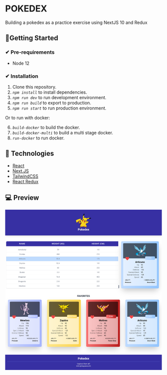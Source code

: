# POKEDEX

Building a pokedex as a practice exercise using NextJS 10 and Redux

## 🚀Getting Started

### ✔ Pre-requirements

- Node 12

### ✔ Installation

1. Clone this repository.
2. _`npm install`_ to install dependencies.
3. _`npm run dev`_ to run development environment.
4. _`npm run build`_ to export to production.
5. _`npm run start`_ to run production environment.

Or to run with docker:

6. _`build-docker`_ to build the docker.
7. _`build-docker-multi`_ to build a multi stage docker.
8. _`run-docker`_ to run docker.

## 🚩 Technologies

- [React](https://reactjs.org/)
- [Next.JS](https://nextjs.org/docs/getting-started)
- [TailwindCSS](https://tailwindcss.com/docs/installation)
- [React Redux](https://react-redux.js.org/)

## 💻 Preview

![Home](.readme-static/home.png)
